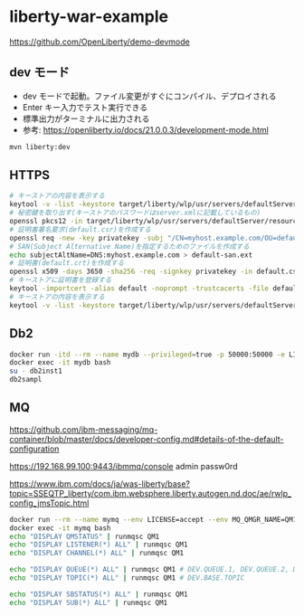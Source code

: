 # liberty-war-example

https://github.com/OpenLiberty/demo-devmode

## dev モード

- dev モードで起動。ファイル変更がすぐにコンパイル、デプロイされる
- Enter キー入力でテスト実行できる
- 標準出力がターミナルに出力される
- 参考: https://openliberty.io/docs/21.0.0.3/development-mode.html

```bash
mvn liberty:dev
```

## HTTPS

```bash
# キーストアの内容を表示する
keytool -v -list -keystore target/liberty/wlp/usr/servers/defaultServer/resources/security/key.p12 -storetype pkcs12
# 秘密鍵を取り出す(キーストアのパスワードはserver.xmlに記載しているもの)
openssl pkcs12 -in target/liberty/wlp/usr/servers/defaultServer/resources/security/key.p12 -nocerts -nodes -out privatekey
# 証明書署名要求(default.csr)を作成する
openssl req -new -key privatekey -subj "/CN=myhost.example.com/OU=defaultServer/O=ibm/ST=Tokyo/C=JP" -out default.csr
# SAN(Subject Alternative Name)を指定するためのファイルを作成する
echo subjectAltName=DNS:myhost.example.com > default-san.ext
# 証明書(default.crt)を作成する
openssl x509 -days 3650 -sha256 -req -signkey privatekey -in default.csr -out default.crt -extfile default-san.ext
# キーストアに証明書を登録する
keytool -importcert -alias default -noprompt -trustcacerts -file default.crt -keystore target/liberty/wlp/usr/servers/defaultServer/resources/security/key.p12 -storetype pkcs12
# キーストアの内容を表示する
keytool -v -list -keystore target/liberty/wlp/usr/servers/defaultServer/resources/security/key.p12 -storetype pkcs12
```

## Db2

```bash
docker run -itd --rm --name mydb --privileged=true -p 50000:50000 -e LICENSE=accept -e DB2INST1_PASSWORD=passw0rd -e DBNAME=testdb ibmcom/db2
docker exec -it mydb bash
su - db2inst1
db2sampl
```

## MQ

https://github.com/ibm-messaging/mq-container/blob/master/docs/developer-config.md#details-of-the-default-configuration

https://192.168.99.100:9443/ibmmq/console
admin
passw0rd

https://www.ibm.com/docs/ja/was-liberty/base?topic=SSEQTP_liberty/com.ibm.websphere.liberty.autogen.nd.doc/ae/rwlp_config_jmsTopic.html

```bash
docker run --rm --name mymq --env LICENSE=accept --env MQ_QMGR_NAME=QM1 --publish 1414:1414 --publish 9443:9443 --detach ibmcom/mq
docker exec -it mymq bash
echo "DISPLAY QMSTATUS" | runmqsc QM1
echo "DISPLAY LISTENER(*) ALL" | runmqsc QM1
echo "DISPLAY CHANNEL(*) ALL" | runmqsc QM1

echo "DISPLAY QUEUE(*) ALL" | runmqsc QM1 # DEV.QUEUE.1, DEV.QUEUE.2, DEV.QUEUE.3
echo "DISPLAY TOPIC(*) ALL" | runmqsc QM1 # DEV.BASE.TOPIC

echo "DISPLAY SBSTATUS(*) ALL" | runmqsc QM1
echo "DISPLAY SUB(*) ALL" | runmqsc QM1
```
